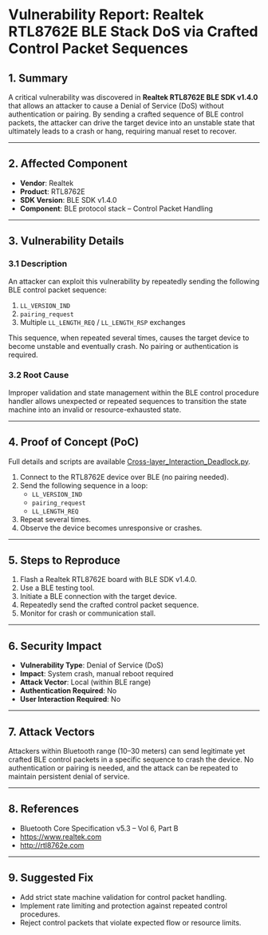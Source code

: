 
# Vulnerability Report: Realtek RTL8762E BLE Stack DoS via Crafted Control Packet Sequences

## 1. Summary

A critical vulnerability was discovered in **Realtek RTL8762E BLE SDK v1.4.0** that allows an attacker to cause a Denial of Service (DoS) without authentication or pairing. By sending a crafted sequence of BLE control packets, the attacker can drive the target device into an unstable state that ultimately leads to a crash or hang, requiring manual reset to recover.

---

## 2. Affected Component

- **Vendor**: Realtek  
- **Product**: RTL8762E  
- **SDK Version**: BLE SDK v1.4.0  
- **Component**: BLE protocol stack – Control Packet Handling

---

## 3. Vulnerability Details

### 3.1 Description

An attacker can exploit this vulnerability by repeatedly sending the following BLE control packet sequence:

1. `LL_VERSION_IND`  
2. `pairing_request`  
3. Multiple `LL_LENGTH_REQ` / `LL_LENGTH_RSP` exchanges

This sequence, when repeated several times, causes the target device to become unstable and eventually crash. No pairing or authentication is required.

### 3.2 Root Cause

Improper validation and state management within the BLE control procedure handler allows unexpected or repeated sequences to transition the state machine into an invalid or resource-exhausted state.

---

## 4. Proof of Concept (PoC)
Full details and scripts are available [Cross-layer_Interaction_Deadlock.py](./Cross-layer_Interaction_Deadlock.py).
1. Connect to the RTL8762E device over BLE (no pairing needed).  
2. Send the following sequence in a loop:
   - `LL_VERSION_IND`
   - `pairing_request`
   - `LL_LENGTH_REQ` 
3. Repeat several times.
4. Observe the device becomes unresponsive or crashes.

---

## 5. Steps to Reproduce

1. Flash a Realtek RTL8762E board with BLE SDK v1.4.0.  
2. Use a BLE testing tool.  
3. Initiate a BLE connection with the target device.  
4. Repeatedly send the crafted control packet sequence.  
5. Monitor for crash or communication stall.

---

## 6. Security Impact

- **Vulnerability Type**: Denial of Service (DoS)  
- **Impact**: System crash, manual reboot required  
- **Attack Vector**: Local (within BLE range)  
- **Authentication Required**: No  
- **User Interaction Required**: No

---

## 7. Attack Vectors

Attackers within Bluetooth range (10–30 meters) can send legitimate yet crafted BLE control packets in a specific sequence to crash the device. No authentication or pairing is needed, and the attack can be repeated to maintain persistent denial of service.

---


## 8. References

- Bluetooth Core Specification v5.3 – Vol 6, Part B  
- https://www.realtek.com  
- http://rtl8762e.com

---

## 9. Suggested Fix

- Add strict state machine validation for control packet handling.  
- Implement rate limiting and protection against repeated control procedures.  
- Reject control packets that violate expected flow or resource limits.
